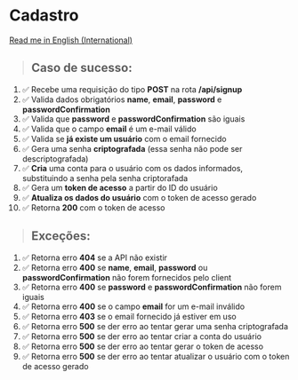 # Cadastro

[Read me in English (International)](./signup.md)

> ## Caso de sucesso:
1. ✅ Recebe uma requisição do tipo **POST** na rota **/api/signup**
1. ✅ Valida dados obrigatórios **name**, **email**, **password** e **passwordConfirmation**
1. ✅ Valida que **password** e **passwordConfirmation** são iguais
1. ✅ Valida que o campo **email** é um e-mail válido
1. ✅ Valida se **já existe um usuário** com o email fornecido
1. ✅ Gera uma senha **criptografada** (essa senha não pode ser descriptografada)
1. ✅ **Cria** uma conta para o usuário com os dados informados, substituindo a senha pela senha criptorafada
1. ✅ Gera um **token de acesso** a partir do ID do usuário
1. ✅ **Atualiza os dados do usuário** com o token de acesso gerado
1. ✅ Retorna **200** com o token de acesso

> ## Exceções:
1. ✅ Retorna erro **404** se a API não existir
1. ✅ Retorna erro **400** se **name**, **email**, **password** ou **passwordConfirmation** não forem fornecidos pelo client
1. ✅ Retorna erro **400** se **password** e **passwordConfirmation** não forem iguais
1. ✅ Retorna erro **400** se o campo **email** for um e-mail inválido
1. ✅ Retorna erro **403** se o email fornecido já estiver em uso
1. ✅ Retorna erro **500** se der erro ao tentar gerar uma senha criptografada
1. ✅ Retorna erro **500** se der erro ao tentar criar a conta do usuário
1. ✅ Retorna erro **500** se der erro ao tentar gerar o token de acesso
1. ✅ Retorna erro **500** se der erro ao tentar atualizar o usuário com o token de acesso gerado